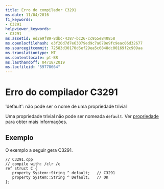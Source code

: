 ```yaml
---
title: Erro do compilador C3291
ms.date: 11/04/2016
f1_keywords:
- C3291
helpviewer_keywords:
- C3291
ms.assetid: ed2e9f89-8dbc-4387-bc26-cc955e840858
ms.openlocfilehash: e3f20d7d7e63079ed9c7a078e9fc9eac06d32677
ms.sourcegitcommit: 72583d30170d6ef29ea5c6848dc00169f2c909aa
ms.translationtype: MT
ms.contentlocale: pt-BR
ms.lasthandoff: 04/18/2019
ms.locfileid: "59778664"
---
```

# <a name="compiler-error-c3291"></a>Erro do compilador C3291

'default': não pode ser o nome de uma propriedade trivial

Uma propriedade trivial não pode ser nomeada `default`. Ver [propriedade](../../extensions/property-cpp-component-extensions.md) para obter mais informações.

## <a name="example"></a>Exemplo

O exemplo a seguir gera C3291.

```
// C3291.cpp
// compile with: /clr /c
ref struct C {
   property System::String ^ default;   // C3291
   property System::String ^ Default;   // OK
};
```